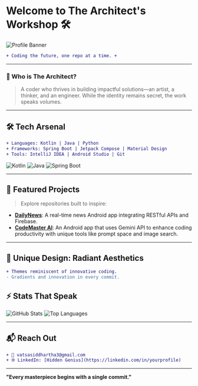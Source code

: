 # Welcome to **The Architect**'s Workshop 🛠️

![Profile Banner](C:\Users\vatsa\Downloads\github-header-image.png)

```diff
+ Coding the future, one repo at a time. +
```

---

### 🌟 Who is The Architect?
> A coder who thrives in building impactful solutions—an artist, a thinker, and an engineer. While the identity remains secret, the work speaks volumes. 

---

## 🛠️ Tech Arsenal
```diff
+ Languages: Kotlin | Java | Python
+ Frameworks: Spring Boot | Jetpack Compose | Material Design
+ Tools: IntelliJ IDEA | Android Studio | Git
```

![Kotlin](https://img.shields.io/badge/-Kotlin-0095D5?style=for-the-badge&logo=kotlin&logoColor=white)
![Java](https://img.shields.io/badge/-Java-ED8B00?style=for-the-badge&logo=openjdk&logoColor=white)
![Spring Boot](https://img.shields.io/badge/-Spring%20Boot-6DB33F?style=for-the-badge&logo=spring-boot&logoColor=white)

---

## 🌌 Featured Projects

> Explore repositories built to inspire:

- **[DailyNews](https://github.com/vatsasiddhartha/DailyNews)**: A real-time news Android app integrating RESTful APIs and Firebase.
- **[CodeMaster AI](https://github.com/vatsasiddhartha/CodeMasterAI)**: An Android app that uses Gemini API to enhance coding productivity with unique tools like prompt space and image search.

---

## 🎨 Unique Design: Radiant Aesthetics
```diff
+ Themes reminiscent of innovative coding.
- Gradients and innovation in every commit.
```

## ⚡ Stats That Speak
![GitHub Stats](https://github-readme-stats.vercel.app/api?username=vatsasiddhartha&show_icons=true&theme=gruvbox)
![Top Languages](https://github-readme-stats.vercel.app/api/top-langs/?username=vatsasiddhartha&layout=compact&theme=gruvbox)

---

## 📬 Reach Out
```diff
+ 📧 vatsasiddhartha3@gmail.com
+ 🌐 LinkedIn: [Hidden Genius](https://linkedin.com/in/yourprofile)
```

---

**"Every masterpiece begins with a single commit."**

